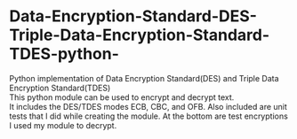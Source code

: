 # Data-Encryption-Standard-DES-Triple-Data-Encryption-Standard-TDES-python-
Python implementation of Data Encryption Standard(DES) and Triple Data Encryption Standard(TDES)  
This python module can be used to encrypt and decrypt text.  
It includes the DES/TDES modes ECB, CBC, and OFB. 
Also included are unit tests that I did while creating the module.
At the bottom are test encryptions I used my module to decrypt.
